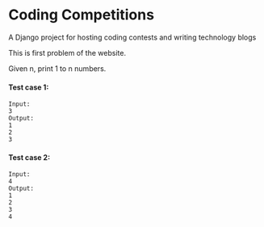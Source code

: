 # Coding Competitions

A Django project for hosting coding contests and writing technology blogs


This is first problem of the website.

Given n, print 1 to n numbers.



#### Test case 1:
	Input:
	3
	Output:
	1
	2
	3


#### Test case 2:
	Input:
	4
	Output: 
	1
	2
	3
	4